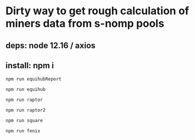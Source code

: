 # Dirty way to get rough calculation of miners data from s-nomp pools

## deps: node 12.16 / axios

## install: npm i

`npm run equihubReport`

`npm run equihub`

`npm run raptor`

`npm run raptor2`

`npm run square`

`npm run fenix`
